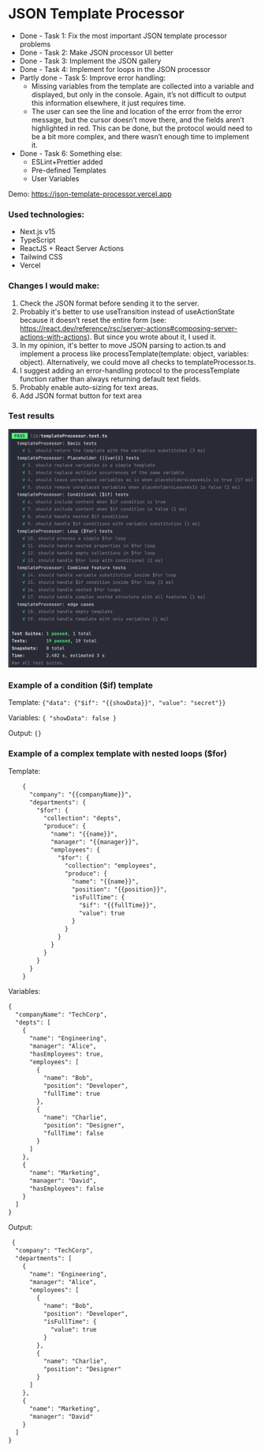 # JSON Template Processor

- Done - Task 1: Fix the most important JSON template processor problems  
- Done - Task 2: Make JSON processor UI better  
- Done - Task 3: Implement the JSON gallery  
- Done - Task 4: Implement for loops in the JSON processor  
- Partly done - Task 5: Improve error handling:  
  - Missing variables from the template are collected into a variable and displayed, but only in the console. Again, it’s not difficult to output this information elsewhere, it just requires time.
  - The user can see the line and location of the error from the error message, but the cursor doesn’t move there, and the fields aren’t highlighted in red. This can be done, but the protocol would need to be a bit more complex, and there wasn’t enough time to implement it.  
- Done - Task 6: Something else:  
  - ESLint+Prettier added  
  - Pre-defined Templates  
  - User Variables  

Demo: https://json-template-processor.vercel.app

### Used technologies:
- Next.js v15
- TypeScript
- ReactJS + React Server Actions 
- Tailwind CSS
- Vercel

### Changes I would make:
1. Check the JSON format before sending it to the server.
2. Probably it's better to use useTransition instead of useActionState because it doesn’t reset the entire form (see: https://react.dev/reference/rsc/server-actions#composing-server-actions-with-actions). But since you wrote about it, I used it.
3. In my opinion, it's better to move JSON parsing to action.ts and implement a process like processTemplate(template: object, variables: object). Alternatively, we could move all checks to templateProcessor.ts.
4. I suggest adding an error-handling protocol to the processTemplate function rather than always returning default text fields.
5. Probably enable auto-sizing for text areas.
6. Add JSON format button for text area

### Test results  
![](https://github.com/badggit/json-template-processor/blob/main/tests.png?raw=true)

### Example of a condition ($if) template
Template: ``` {"data": {"$if": "{{showData}}", "value": "secret"}} ```

Variables: ``` { "showData": false } ```

Output: ``` {} ```

### Example of a complex template with nested loops ($for)
Template:
```
    {
      "company": "{{companyName}}",
      "departments": {
        "$for": {
          "collection": "depts",
          "produce": {
            "name": "{{name}}",
            "manager": "{{manager}}",
            "employees": {
              "$for": {
                "collection": "employees",
                "produce": {
                  "name": "{{name}}",
                  "position": "{{position}}",
                  "isFullTime": {
                    "$if": "{{fullTime}}",
                    "value": true
                  }
                }
              }
            }
          }
        }
      }
    }
```
Variables:
``` 
{
  "companyName": "TechCorp",
  "depts": [
    {
      "name": "Engineering",
      "manager": "Alice",
      "hasEmployees": true,
      "employees": [
        {
          "name": "Bob",
          "position": "Developer",
          "fullTime": true
        },
        {
          "name": "Charlie",
          "position": "Designer",
          "fullTime": false
        }
      ]
    },
    {
      "name": "Marketing",
      "manager": "David",
      "hasEmployees": false
    }
  ]
}
```

Output:
```
 {
  "company": "TechCorp",
  "departments": [
    {
      "name": "Engineering",
      "manager": "Alice",
      "employees": [
        {
          "name": "Bob",
          "position": "Developer",
          "isFullTime": {
            "value": true
          }
        },
        {
          "name": "Charlie",
          "position": "Designer"
        }
      ]
    },
    {
      "name": "Marketing",
      "manager": "David"
    }
  ]
}
```
